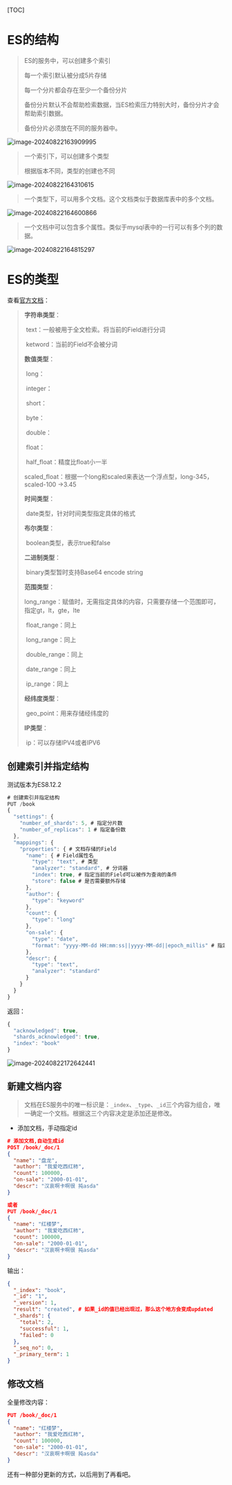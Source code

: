 [TOC]

# ES的结构

> ES的服务中，可以创建多个索引
>
> 每一个索引默认被分成5片存储
>
> 每一个分片都会存在至少一个备份分片
>
> 备份分片默认不会帮助检索数据，当ES检索压力特别大时，备份分片才会帮助索引数据。
>
> 备份分片必须放在不同的服务器中。

![image-20240822163909995](https://fastly.jsdelivr.net/gh/lqyspace/AI-master-img@master/img/202408221639041.png)

>  一个索引下，可以创建多个类型
>
> 根据版本不同，类型的创建也不同

![image-20240822164310615](https://fastly.jsdelivr.net/gh/lqyspace/AI-master-img@master/img/202408221643665.png)

> 一个类型下，可以用多个文档。这个文档类似于数据库表中的多个文档。

![image-20240822164600866](https://fastly.jsdelivr.net/gh/lqyspace/AI-master-img@master/img/202408221646909.png)

> 一个文档中可以包含多个属性。类似于mysql表中的一行可以有多个列的数据。

![image-20240822164815297](https://fastly.jsdelivr.net/gh/lqyspace/AI-master-img@master/img/202408221648344.png)



# ES的类型

查看[官方文档](https://www.elastic.co/guide/en/elasticsearch/reference/8.12/text.html)：

> **字符串类型**：
>
> ​	text：一般被用于全文检索。将当前的Field进行分词
>
> ​	ketword：当前的Field不会被分词
>
> **数值类型**：
>
> ​	long：
>
> ​	integer：
>
> ​	short：
>
> ​	byte：
>
> ​	double：
>
> ​	float：
>
> ​	half_float：精度比float小一半
>
> ​	scaled_float：根据一个long和scaled来表达一个浮点型，long-345，scaled-100 ->3.45
>
> **时间类型**：
>
> ​	date类型，针对时间类型指定具体的格式
>
> **布尔类型**：
>
> ​	boolean类型，表示true和false
>
> **二进制类型**：
>
> ​	binary类型暂时支持Base64 encode string
>
> **范围类型**：
>
> ​	long_range：赋值时，无需指定具体的内容，只需要存储一个范围即可，指定gt，lt，gte，lte
>
> ​	float_range：同上
>
> ​	long_range：同上
>
> ​	double_range：同上
>
> ​	date_range：同上
>
> ​	ip_range：同上
>
> **经纬度类型**：
>
> ​	geo_point：用来存储经纬度的
>
> **IP类型**：
>
> ​	ip：可以存储IPV4或者IPV6



## 创建索引并指定结构

测试版本为ES8.12.2

```js
# 创建索引并指定结构
PUT /book
{
  "settings": {
    "number_of_shards": 5, # 指定分片数
    "number_of_replicas": 1 # 指定备份数
  },
  "mappings": {
    "properties": { # 文档存储的Field
      "name": { # Field属性名
        "type": "text", # 类型
        "analyzer": "standard", # 分词器
        "index": true, # 指定当前的Field可以被作为查询的条件
        "store": false # 是否需要额外存储
      },
      "author": {
        "type": "keyword"
      },
      "count": {
        "type": "long"
      },
      "on-sale": {
        "type": "date", 
        "format": "yyyy-MM-dd HH:mm:ss||yyyy-MM-dd||epoch_millis" # 指定时间的格式化方式
      },
      "descr": {
        "type": "text",
        "analyzer": "standard"
      }
    }
  }
}
```

返回：

```js
{
  "acknowledged": true,
  "shards_acknowledged": true,
  "index": "book"
}
```

![image-20240822172642441](https://fastly.jsdelivr.net/gh/lqyspace/AI-master-img@master/img/202408221726482.png)



## 新建文档内容

> 文档在ES服务中的唯一标识是：`_index`、`_type`、`_id`三个内容为组合，唯一确定一个文档。根据这三个内容决定是添加还是修改。

- 添加文档，手动指定id

```json
# 添加文档,自动生成id
POST /book/_doc/1
{
  "name": "盘龙",
  "author": "我爱吃西红柿",
  "count": 100000,
  "on-sale": "2000-01-01",
  "descr": "汉哀啊卡啊很 扽asda"
}

或者
PUT /book/_doc/1
{
  "name": "红楼梦",
  "author": "我爱吃西红柿",
  "count": 100000,
  "on-sale": "2000-01-01",
  "descr": "汉哀啊卡啊很 扽asda"
}
```

输出：

```json
{
  "_index": "book",
  "_id": "1",
  "_version": 1,
  "result": "created", # 如果_id的值已经出现过，那么这个地方会变成updated
  "_shards": {
    "total": 2,
    "successful": 1,
    "failed": 0
  },
  "_seq_no": 0,
  "_primary_term": 1
}
```



## 修改文档

全量修改内容：

```json
PUT /book/_doc/1
{
  "name": "红楼梦",
  "author": "我爱吃西红柿",
  "count": 100000,
  "on-sale": "2000-01-01",
  "descr": "汉哀啊卡啊很 扽asda"
}
```

还有一种部分更新的方式，以后用到了再看吧。



